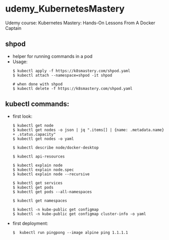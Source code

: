 # udemy_KubernetesMastery
Udemy course: Kubernetes Mastery: Hands-On Lessons From A Docker Captain

## shpod
* helper for running commands in a pod
* Usage:
  ```
  $ kubectl apply -f https://k8smastery.com/shpod.yaml
  $ kubectl attach --namespace=shpod -it shpod
  
  # when done with shpod
  $ kubectl delete -f https://k8smastery.com/shpod.yaml
  ```

## kubectl commands:
* first look:
  ```
  $ kubectl get node  
  $ kubectl get nodes -o json | jq ".items[] | {name: .metadata.name} + .status.capacity"
  $ kubectl get nodes -o yaml
  
  $ kubectl describe node/docker-desktop
  
  $ kubectl api-resources
  
  $ kubectl explain node
  $ kubectl explain node.spec
  $ kubectl explain node --recursive
  
  $ kubectl get services
  $ kubectl get pods
  $ kubectl get pods --all-namespaces
  
  $ kubectl get namespaces
  
  $ kubectl -n kube-public get configmap
  $ kubectl -n kube-public get configmap cluster-info -o yaml
  ```
* first deployment:
  ```
  $  kubectl run pingpong --image alpine ping 1.1.1.1
  ```

